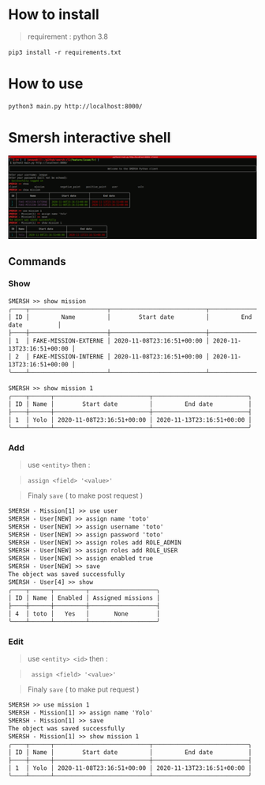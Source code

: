 # How to install

>requirement : python 3.8


`pip3 install -r requirements.txt`

# How to use 

`python3 main.py http://localhost:8000/` 

# Smersh interactive shell

![Exemple](img/exemple.png)

## Commands


### Show 


```
SMERSH >> show mission 
╭────┬──────────────────────┬───────────────────────────┬───────────────────────────╮
│ ID │         Name         │        Start date         │         End date          │
├────┼──────────────────────┼───────────────────────────┼───────────────────────────┤
│ 1  │ FAKE-MISSION-EXTERNE │ 2020-11-08T23:16:51+00:00 │ 2020-11-13T23:16:51+00:00 │
│ 2  │ FAKE-MISSION-INTERNE │ 2020-11-08T23:16:51+00:00 │ 2020-11-13T23:16:51+00:00 │
╰────┴──────────────────────┴───────────────────────────┴───────────────────────────╯

SMERSH >> show mission 1
╭────┬──────┬───────────────────────────┬───────────────────────────╮
│ ID │ Name │        Start date         │         End date          │
├────┼──────┼───────────────────────────┼───────────────────────────┤
│ 1  │ Yolo │ 2020-11-08T23:16:51+00:00 │ 2020-11-13T23:16:51+00:00 │
╰────┴──────┴───────────────────────────┴───────────────────────────╯
``` 


### Add

>use `<entity>`  then : 

> `assign <field> '<value>'`

> Finaly `save` ( to make post request )

``` 
SMERSH - Mission[1] >> use user 
SMERSH - User[NEW] >> assign name 'toto'
SMERSH - User[NEW] >> assign username 'toto'
SMERSH - User[NEW] >> assign password 'toto'
SMERSH - User[NEW] >> assign roles add ROLE_ADMIN
SMERSH - User[NEW] >> assign roles add ROLE_USER
SMERSH - User[NEW] >> assign enabled true
SMERSH - User[NEW] >> save
The object was saved successfully
SMERSH - User[4] >> show
╭────┬──────┬─────────┬───────────────────╮
│ ID │ Name │ Enabled │ Assigned missions │
├────┼──────┼─────────┼───────────────────┤
│ 4  │ toto │   Yes   │       None        │
╰────┴──────┴─────────┴───────────────────╯

``` 




### Edit 
>use `<entity> <id>`  then  : 

> ` assign <field> '<value>'`

> Finaly `save` ( to make put request )



``` 
SMERSH >> use mission 1
SMERSH - Mission[1] >> assign name 'Yolo'
SMERSH - Mission[1] >> save
The object was saved successfully
SMERSH - Mission[1] >> show mission 1
╭────┬──────┬───────────────────────────┬───────────────────────────╮
│ ID │ Name │        Start date         │         End date          │
├────┼──────┼───────────────────────────┼───────────────────────────┤
│ 1  │ Yolo │ 2020-11-08T23:16:51+00:00 │ 2020-11-13T23:16:51+00:00 │
╰────┴──────┴───────────────────────────┴───────────────────────────╯

``` 





